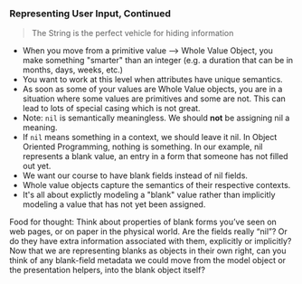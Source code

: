 ### Representing User Input, Continued

> The String is the perfect vehicle for hiding information

- When you move from a primitive value --> Whole Value Object, you make something "smarter" than an integer (e.g. a duration that can be in months, days, weeks, etc.)
- You want to work at this level when attributes have unique semantics.
- As soon as some of your values are Whole Value objects, you are in a situation where some values are primitives and some are not. This can lead to lots of special casing which is not great.
- Note: `nil` is semantically meaningless. We should **not** be assigning nil a meaning.
- If `nil` means something in a context, we should leave it nil. In Object Oriented Programming, nothing is something. In our example, nil represents a blank value, an entry in a form that someone has not filled out yet.
- We want our course to have blank fields instead of nil fields.
- Whole value objects capture the semantics of their respective contexts.
- It's all about explictly modeling a "blank" value rather than implicitly modeling a value that has not yet been assigned.

Food for thought: Think about properties of blank forms you’ve seen on web pages, or on paper in the physical world. Are the fields really “nil”? Or do they have extra information associated with them, explicitly or implicitly? Now that we are representing blanks as objects in their own right, can you think of any blank-field metadata we could move from the model object or the presentation helpers, into the blank object itself?

